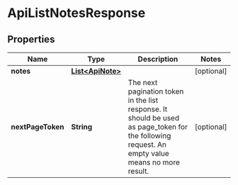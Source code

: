 
# ApiListNotesResponse

## Properties
Name | Type | Description | Notes
------------ | ------------- | ------------- | -------------
**notes** | [**List&lt;ApiNote&gt;**](ApiNote.md) |  |  [optional]
**nextPageToken** | **String** | The next pagination token in the list response. It should be used as page_token for the following request. An empty value means no more result. |  [optional]




